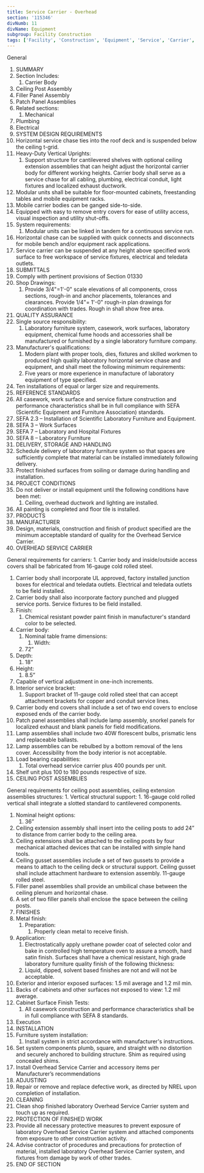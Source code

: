 ```yaml
---
title: Service Carrier - Overhead
section: '115346'
divNumb: 11
divName: Equipment
subgroup: Facility Construction
tags: ['Facility', 'Construction', 'Equipment', 'Service', 'Carrier', 'Overhead']
---
```



General
   1. SUMMARY
   1. Section Includes:
      1. Carrier Body
   1. Ceiling Post Assembly
   1. Filler Panel Assembly
   1. Patch Panel Assemblies
   1. Related sections:
      1. Mechanical
   1. Plumbing
   1. Electrical
   1. SYSTEM DESIGN REQUIREMENTS
   1. Horizontal service chase ties into the roof deck and is suspended below the ceiling t-grid.
   1. Heavy-Duty Vertical Uprights:
      1. Support structure for cantilevered shelves with optional ceiling extension assemblies that can height adjust the horizontal carrier body for different working heights. Carrier body shall serve as a service chase for all cabling, plumbing, electrical conduit, light fixtures and localized exhaust ductwork.
   1. Modular units shall be suitable for floor-mounted cabinets, freestanding tables and mobile equipment racks.
   1. Mobile carrier bodies can be ganged side-to-side.
   1. Equipped with easy to remove entry covers for ease of utility access, visual inspection and utility shut-offs.
   1. System requirements:
      1. Modular units can be linked in tandem for a continuous service run.
   1. Horizontal chase can be supplied with quick connects and disconnects for mobile bench and/or equipment rack applications.
   1. Service carrier can be suspended at any height above specified work surface to free workspace of service fixtures, electrical and teledata outlets.
   1. SUBMITTALS
   1. Comply with pertinent provisions of Section 01330
   1. Shop Drawings:
      1. Provide 3/4"=1'-0" scale elevations of all components, cross sections, rough-in and anchor placements, tolerances and clearances. Provide 1/4"= 1'-0" rough-in plan drawings for coordination with trades. Rough in shall show free area.
   1. QUALITY ASSURANCE
   1. Single source responsibility:
      1. Laboratory furniture system, casework, work surfaces, laboratory equipment, chemical fume hoods and accessories shall be manufactured or furnished by a single laboratory furniture company.
   1. Manufacturer's qualifications:
      1. Modern plant with proper tools, dies, fixtures and skilled workmen to produced high quality laboratory horizontal service chase and equipment, and shall meet the following minimum requirements:
      1. Five years or more experience in manufacture of laboratory equipment of type specified.
   1. Ten installations of equal or larger size and requirements.
   1. REFERENCE STANDARDS
   1. All casework, work surface and service fixture construction and performance characteristics shall be in full compliance with SEFA (Scientific Equipment and Furniture Association) standards.
   1. SEFA 2.3 – Installation of Scientific Laboratory Furniture and Equipment.
   1. SEFA 3 – Work Surfaces
   1. SEFA 7 – Laboratory and Hospital Fixtures
   1. SEFA 8 – Laboratory Furniture
   1. DELIVERY, STORAGE AND HANDLING
   1. Schedule delivery of laboratory furniture system so that spaces are sufficiently complete that material can be installed immediately following delivery.
   1. Protect finished surfaces from soiling or damage during handling and installation.
   1. PROJECT CONDITIONS
   1. Do not deliver or install equipment until the following conditions have been met:
      1. Ceiling, overhead ductwork and lighting are installed.
   1. All painting is completed and floor tile is installed.
   1. PRODUCTS
   1. MANUFACTURER
   1. Design, materials, construction and finish of product specified are the minimum acceptable standard of quality for the Overhead Service Carrier.
   1. OVERHEAD SERVICE CARRIER

General
 requirements for carriers:
      1. Carrier body and inside/outside access covers shall be fabricated from 16-gauge cold rolled steel.
   1. Carrier body shall incorporate UL approved, factory installed junction boxes for electrical and teledata outlets. Electrical and teledata outlets to be field installed.
   1. Carrier body shall also incorporate factory punched and plugged service ports. Service fixtures to be field installed.
   1. Finish:
      1. Chemical resistant powder paint finish in manufacturer's standard color to be selected.
   1. Carrier body:
      1. Nominal table frame dimensions:
            1. Width:
      1. 72”
   1. Depth:
      1. 18”
   1. Height:
      1. 8.5”
   1. Capable of vertical adjustment in one-inch increments.
   1. Interior service bracket:
      1. Support bracket of 11-gauge cold rolled steel that can accept attachment brackets for copper and conduit service lines.
   1. Carrier body end covers shall include a set of two end covers to enclose exposed ends of the carrier body.
   1. Patch panel assemblies shall include lamp assembly, snorkel panels for localized exhaust and blank panels for field modifications.
   1. Lamp assemblies shall include two 40W florescent bulbs, prismatic lens and replaceable ballasts.
   1. Lamp assemblies can be rebulbed by a bottom removal of the lens cover. Accessibility from the body interior is not acceptable.
   1. Load bearing capabilities:
      1. Total overhead service carrier plus 400 pounds per unit.
   1. Shelf unit plus 100 to 180 pounds respective of size.
   1. CEILING POST ASSEMBLIES

General
 requirements for ceiling post assemblies, ceiling extension assemblies structures:
      1. Vertical structural support:
         1. 16-gauge cold rolled vertical shall integrate a slotted standard to cantilevered components.
   1. Nominal height options:
      1. 36”
   1. Ceiling extension assembly shall insert into the ceiling posts to add 24” to distance from carrier body to the ceiling area.
   1. Ceiling extensions shall be attached to the ceiling posts by four mechanical attached devices that can be installed with simple hand tools.
   1. Ceiling gusset assemblies include a set of two gussets to provide a means to attach to the ceiling deck or structural support. Ceiling gusset shall include attachment hardware to extension assembly. 11-gauge rolled steel.
   1. Filler panel assemblies shall provide an umbilical chase between the ceiling plenum and horizontal chase.
   1. A set of two filler panels shall enclose the space between the ceiling posts.
   1. FINISHES
   1. Metal finish:
      1. Preparation:
         1. Properly clean metal to receive finish.
   1. Application:
      1. Electrostatically apply urethane powder coat of selected color and bake in controlled high temperature oven to assure a smooth, hard satin finish. Surfaces shall have a chemical resistant, high grade laboratory furniture quality finish of the following thickness:
      1. Liquid, dipped, solvent based finishes are not and will not be acceptable.
   1. Exterior and interior exposed surfaces:
      1.5 mil average and 1.2 mil min.
   1. Backs of cabinets and other surfaces not exposed to view:
      1.2 mil average.
   1. Cabinet Surface Finish Tests:
      1. All casework construction and performance characteristics shall be in full compliance with SEFA 8 standards.
   1. Execution
   1. INSTALLATION
   1. Furniture system installation:
      1. Install system in strict accordance with manufacturer's instructions.
   1. Set system components plumb, square, and straight with no distortion and securely anchored to building structure. Shim as required using concealed shims.
   1. Install Overhead Service Carrier and accessory items per Manufacturer’s recommendations
   1. ADJUSTING
   1. Repair or remove and replace defective work, as directed by NREL upon completion of installation.
   1. CLEANING
   1. Clean shop finished laboratory Overhead Service Carrier system and touch up as required.
   1. PROTECTION OF FINISHED WORK
   1. Provide all necessary protective measures to prevent exposure of laboratory Overhead Service Carrier system and attached components from exposure to other construction activity.
   1. Advise contractor of procedures and precautions for protection of material, installed laboratory Overhead Service Carrier system, and fixtures from damage by work of other trades.
1. END OF SECTION

